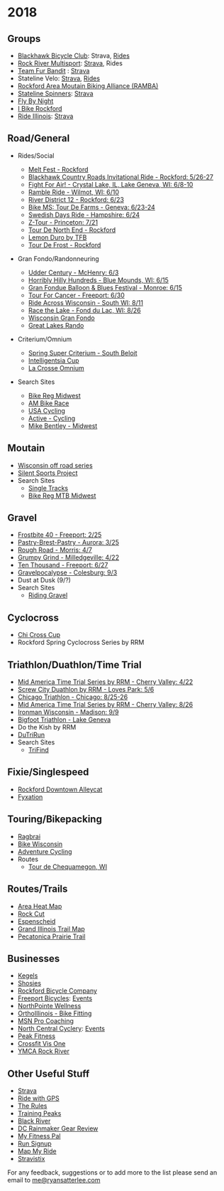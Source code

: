 <!-- Global site tag (gtag.js) - Google Analytics -->
<script async src="https://www.googletagmanager.com/gtag/js?id=UA-113232381-1"></script>
<script>
  window.dataLayer = window.dataLayer || [];
  function gtag(){dataLayer.push(arguments);}
  gtag('js', new Date());

  gtag('config', 'UA-113232381-1');
</script>

# 2018

## Groups
* [Blackhawk Bicycle Club](http://blackhawkbicycleclub.org/): Strava, [Rides](http://blackhawkbicycleclub.org/content.aspx?page_id=22&club_id=320178&module_id=145223)
* [Rock River Multisport](http://rockrivermultisport.com/): [Strava](https://www.strava.com/clubs/rock-river-multisport), Rides
* [Team Fur Bandit](http://teamfurbandit.org/) : [Strava](https://www.strava.com/clubs/teamfurbandit)
* Stateline Velo: [Strava](https://www.strava.com/clubs/statelinevelo), [Rides](https://docs.google.com/spreadsheets/d/1f2_TuvNMMXEgF7hJOttXkxBkI6hE3lqPoBQy-rwfwrg/edit#gid=0)
* [Rockford Area Moutain Biking Alliance (RAMBA)](https://www.facebook.com/RockfordAreaMountainBikers)
* [Stateline Spinners](http://www.statelinespinners.com/): [Strava](https://www.strava.com/clubs/statelinespinners)
* [Fly By Night](https://www.flybynightrockford.com/)
* [I Bike Rockford](http://ibikerockford.com/)
* [Ride Illinois](https://www.rideillinois.org): [Strava](https://www.strava.com/clubs/rideillinois)

## Road/General
* Rides/Social
  * [Melt Fest - Rockford](http://meltfest.com/bike-ride/)
  * [Blackhawk Country Roads Invitational Ride - Rockford: 5/26-27](http://blackhawkbicycleclub.org/content.aspx?page_id=22&club_id=320178&module_id=145222)
  * [Fight For Air! - Crystal Lake, IL, Lake Geneva, WI: 6/8-10](http://action.lung.org/site/TR?fr_id=16329&pg=entry)
  * [Ramble Ride - Wilmot, WI: 6/10](http://bikebclc.com/ramble-ride/)
  * [River District 12 - Rockford: 6/23](http://www.riverdistrict12.com/)
  * [Bike MS: Tour De Farms - Geneva: 6/23-24](http://main.nationalmssociety.org/site/TR/Bike/ILDBikeEvents?pg=entry&fr_id=29358)
  * [Swedish Days Ride - Hampshire: 6/24](http://www.fvbsc.org/content.aspx?page_id=22&club_id=401197&module_id=163510)
  * [Z-Tour - Princeton: 7/21](http://www.z-tour.org)
  * [Tour De North End - Rockford](http://tourdenorthend.com/)
  * [Lemon Duro by TFB](https://www.facebook.com/events/148599699043907/)
  * [Tour De Frost - Rockford](http://teamfurbandit.org/seventh-annual-tour-de-frost/)
* Gran Fondo/Randonneuring   
   * [Udder Century - McHenry: 6/3](https://www.active.com/crystal-lake-il/cycling/udder-century-36th-annual-2018)
   * [Horribly Hilly Hundreds - Blue Mounds, WI: 6/15](http://www.horriblyhilly.com/)
   * [Gran Fondue Balloon & Blues Festival - Monroe: 6/15](http://monroeballoonrally.com/the-gran-fondue-cycling-event/)
   * [Tour For Cancer - Freeport: 6/30](http://www.tourforcancer.org/)   
   * [Ride Across Wisconsin - South WI: 8/11](http://wisconsinbikefed.org/rides/ride-across-wisconsin/)
   * [Race the Lake - Fond du Lac, WI: 8/26](http://www.dutrirun.com/rtl)
   * [Wisconsin Gran Fondo](https://www.wisconsingranfondo.com)
   * [Great Lakes Rando](http://www.greatlakesrando.org/our-calendar/current-events)   
* Criterium/Omnium
    * [Spring Super Criterium - South Beloit](http://burnhamracing.org/)
    * [Intelligentsia Cup](http://intelligentsiacup.com/)
    * [La Crosse Omnium](https://www.lacrosseomnium.com/)

* Search Sites
    * [Bike Reg Midwest](https://www.bikereg.com/events/Midwest/)
    * [AM Bike Race](http://www.ambikerace.com/2018/calendar_18.htm)
    * [USA Cycling](https://www.usacycling.org/events)
    * [Active - Cycling](https://www.active.com/cycling)
    * [Mike Bentley - Midwest](http://www.mikebentley.com/bike/mwrides.htm)
    
## Moutain 
* [Wisconsin off road series](http://worscup.com/)
* [Silent Sports Project](http://rockfordparkdistrict.org/silentsports)
* Search Sites
    * [Single Tracks](https://www.singletracks.com/mountain-bike/events/events.php)
    * [Bike Reg MTB Midwest](https://www.bikereg.com/events/MTB-Races/Midwest/)

## Gravel
* [Frostbite 40 - Freeport: 2/25](http://www.freeportbicycles.com/freeport-bicycle-company-events/2018/2/25/frostbite-40)
* [Pastry-Brest-Pastry - Aurora: 3/25](http://pedalandspoke.com/event/pastry-brest-pastry-2018/)
* [Rough Road - Morris: 4/7](https://www.roughroad100.com/)
* [Grumpy Grind - Milledgeville: 4/22](https://www.grumpygrind.com/)
* [Ten Thousand - Freeport: 6/27](http://www.freeportbicycles.com/freeport-bicycle-company-events/2018/5/27/ten-thousand)
* [Gravelpocalypse - Colesburg: 9/3](https://www.facebook.com/events/525679637783819/)
* Dust at Dusk (9/?)
* Search Sites
    * [Riding Gravel](http://ridinggravel.com/events/)

## Cyclocross
* [Chi Cross Cup](http://chicrosscup.com/)
* Rockford Spring Cyclocross Series by RRM

## Triathlon/Duathlon/Time Trial
* [Mid America Time Trial Series by RRM - Cherry Valley: 4/22](http://www.midamericatimetrialseries.com//Cherry_Valley_Flyer_2018%20(1).pdf)
* [Screw City Duathlon by RRM - Loves Park: 5/6](https://runsignup.com/Race/IL/LovesPark/ScrewCityDuathlon)
* [Chicago Triathlon - Chicago: 8/25-26](http://www.chicagotriathlon.com/)
* [Mid America Time Trial Series by RRM - Cherry Valley: 8/26](http://www.midamericatimetrialseries.com//Cherry_Valley_Flyer_2018%20(1).pdf)
* [Ironman Wisconsin - Madison: 9/9](http://www.ironman.com/triathlon/events/americas/ironman/wisconsin.aspx)
* [Bigfoot Triathlon - Lake Geneva](https://www.bigfoottriathlon.com/triathlon)
* Do the Kish by RRM
* [DuTriRun](http://www.dutrirun.com)
* Search Sites    
    * [TriFind](https://www.trifind.com/il.html)
    
## Fixie/Singlespeed
* [Rockford Downtown Alleycat](https://www.flybynightrockford.com/)
* [Fyxation](http://www.fyxationopen.com/)

## Touring/Bikepacking
* [Ragbrai](https://ragbrai.com/)
* [Bike Wisconsin](http://www.bikewisconsin.com/index.html)
* [Adventure Cycling](https://www.adventurecycling.org/)
* Routes
  * [Tour de Chequamegon, WI](http://www.bikepacking.com/routes/tour-de-chequamegon-wisconsin/)

## Routes/Trails
* [Area Heat Map](https://labs.strava.com/heatmap/#9.00/-89.32587/42.41616/hot/all)
* [Rock Cut](http://www.rockcutpark.com/park-guidelines/park-maps/)
* [Espenscheid](http://winnebagoforest.org/wp-content/uploads/2009/04/Espenscheid-Preserve-Map.pdf)
* [Grand Illinois Trail Map](http://janeaddamstrail.com/the-grand-illinois-trail-map)
* [Pecatonica Prairie Trail](http://pecatonicaprairietrail.com/index.php?page=trail-maps)

## Businesses
* [Kegels](http://kegelsbikes.com/)
* [Shosies](https://shosiescyclery.com/)
* [Rockford Bicycle Company](https://rockfordbikes.com/)
* [Freeport Bicycles](http://www.freeportbicycles.com/): [Events](http://www.freeportbicycles.com/freeport-bicycle-company-events)
* [NorthPointe Wellness](https://www.northpointewellness.org/services/special-events/)
* [OrthoIllinois - Bike Fitting](http://www.orthoillinois.com/service/bike-right-cycling-clinic/)
* [MSN Pro Coaching](http://msnprocoaching.com/)
* [North Central Cyclery](https://www.northcentralcyclery.com/): [Events](https://www.northcentralcyclery.com/articles/rides-and-events-pg37.htm)
* [Peak Fitness](http://www.peakfitnessusa.com/)
* [Crossfit Vis One](http://crossfitvisone.com/)
* [YMCA Rock River](http://www.rockriverymca.org/)

## Other Useful Stuff
* [Strava](https://www.Strava.com)
* [Ride with GPS](https://www.ridewithgps.com )
* [The Rules](http://www.velominati.com/the-rules/)
* [Training Peaks](http://www.trainingpeaks.com)
* [Black River](https://www.blackriver.cc/)
* [DC Rainmaker Gear Review](https://www.dcrainmaker.com/)
* [My Fitness Pal](http://www.myfitnesspal.com/)
* [Run Signup](https://www.runsignup.com/Races)
* [Map My Ride](https://www.mapmyride.com)
* [Stravistix](https://thomaschampagne.github.io/stravistix/)

For any feedback, suggestions or to add more to the list please send an email to me@ryansatterlee.com
<!--* [Fox Valley Bicycle & Ski Club](www.fvbsc.org/)* [McHenry County Bicycle Club](http://www.mchenrybicycleclub.org/)-->
